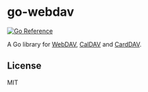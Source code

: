 # go-webdav

[![Go Reference](https://pkg.go.dev/badge/github.com/rtmost/go-webdav.svg)](https://pkg.go.dev/github.com/rtmost/go-webdav)

A Go library for [WebDAV], [CalDAV] and [CardDAV].

## License

MIT

[WebDAV]: https://tools.ietf.org/html/rfc4918
[CalDAV]: https://tools.ietf.org/html/rfc4791
[CardDAV]: https://tools.ietf.org/html/rfc6352
